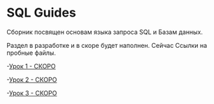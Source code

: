 # SQL Guides

Сборник посвящен основам языка запроса SQL и Базам данных.

Раздел в разработке и в скоре будет наполнен. Сейчас Ссылки на пробные файлы.

-[Урок 1 - СКОРО](https://github.com/Skif3195/Python-Learning/blob/Guides/SQL/Урок%201.md)

-[Урок 2 - СКОРО](https://github.com/Skif3195/Python-Learning/blob/Guides/SQL/Урок%202.md)

-[Урок 3 - СКОРО](https://github.com/Skif3195/Python-Learning/blob/Guides/SQL/Урок%203.md)
